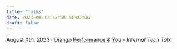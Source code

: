 ```yaml
---
title: "Talks"
date: 2023-08-12T12:58:34+03:00
draft: false
---
```


<p>August 4th, 2023 &middot; <a href="/slides/django-perf-and-you/">Django Performance & You</a><i> - Internal Tech Talk</i></p>
